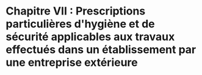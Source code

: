 # Chapitre VII : Prescriptions particulières d'hygiène et de sécurité applicables aux travaux effectués dans un établissement par une entreprise extérieure

